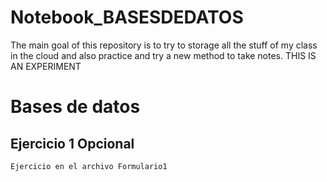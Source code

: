 # Notebook_BASESDEDATOS
The main goal of this repository is to try to storage all the stuff of my class in the cloud and also practice and try a new method to take notes. THIS IS AN EXPERIMENT
# Bases de datos
Ejercicio 1 Opcional
--------------------
`Ejercicio en el archivo Formulario1`
